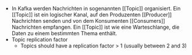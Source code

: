 - In Kafka werden Nachrichten in sogenannten [[Topic]] organisiert. Ein [[Topic]] ist ein logischer Kanal, auf den Produzenten [[Producer]] Nachrichten senden und von dem Konsumenten [[Consumers]] Nachrichten empfangen. Ein [[Topic]] ist wie eine Warteschlange, die Daten zu einem bestimmten Thema enthält.
- Topic replication factor
	- Topics should have a replication factor > 1 (usually between 2 and 3)
